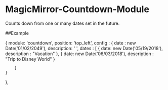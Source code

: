 # MagicMirror-Countdown-Module
Counts down from one or many dates set in the future.

##Example

{
    module: 'countdown',
    position: 'top_left',
    config : {
        date : new Date('01/02/2049'),
        description: ' ',
        dates : [
            { date: new Date('05/19/2018'), description : "Vacation" },
            { date: new Date('06/03/2018'), description : "Trip to Disney World" }
            
        ]
    }
},
